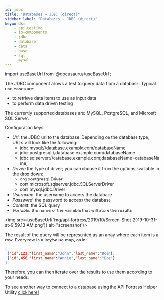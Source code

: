 ```yaml
---
id: jdbc
title: "Databases – JDBC (direct)"
sidebar_label: "Databases – JDBC (direct)"
keywords:
    - api-testing
    - io-components
    - jdbc
    - database 
    - data 
    - base 
    - sql 
    - mysql
---
```


import useBaseUrl from '@docusaurus/useBaseUrl';

The JDBC component allows a test to query data from a database. Typical use cases are:

- to retrieve data items to use as input data
- to perform data driven testing

The currently supported databases are: MySQL, PostgreSQL, and Microsft SQL Server.

Configuration keys:

- _Url_: the JDBC url to the database. Depending on the database type, URLs will look like the following:
    - jdbc:mysql://database.example.com/databaseName
    - jdbc:postgresql://database.example.com/databaseName
    - jdbc:sqlserver://database.example.com;databaseName=databaseName;
- _Driver_: the type of driver; you can choose it from the options available in the drop down:
    - org.postgresql.Driver
    - com.microsoft.sqlserver.jdbc.SQLServerDriver
    - com.mysql.jdbc.Driver
- _Username_: the username to access the database
- _Password_: the password to access the database
- _Content_: the SQL query
- _Variable_: the name of the variable that will store the results

<img src={useBaseUrl('img/api-fortress/2019/10/Screen-Shot-2019-10-31-at-9.59.13-AM.png')} alt="screenshot"/>

The result of the query will be represented as an array where each item is a row. Every row is a key/value map, as in:

```json
[
 {"id",123,"first_name":"John","last_name":"Doe"},
 {"id",456,"first_name":"Annie","last_name":"Doe"}
]
```

Therefore, you can then iterate over the results to use them according to your needs.

To see another way to connect to a database using the API Fortress Helper Utility [click here!](https://apifortress.com/doc/helper-databases/)